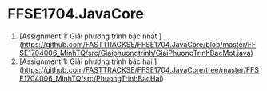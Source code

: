 # FFSE1704.JavaCore
1. [Assignment 1: Giải phương trình bậc nhất ] (https://github.com/FASTTRACKSE/FFSE1704.JavaCore/blob/master/FFSE1704006_MinhTQ/src/Giaiphuongtrinh/GiaiPhuongTrinhBacMot.java)
2. [Assignment 1: Giải phương trình bậc hai ]              (https://github.com/FASTTRACKSE/FFSE1704.JavaCore/tree/master/FFSE1704006_MinhTQ/src/PhuongTrinhBacHai) 
               

